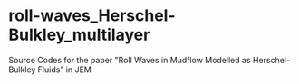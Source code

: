 # roll-waves_Herschel-Bulkley_multilayer
Source Codes for the paper "Roll Waves in Mudflow Modelled as Herschel-Bulkley Fluids" in JEM
